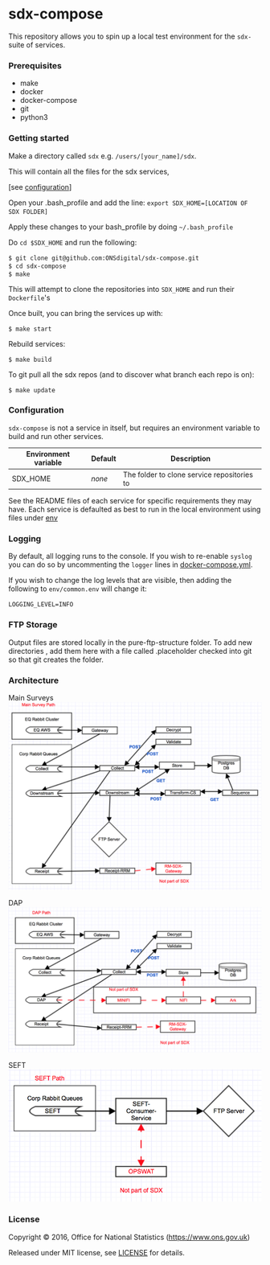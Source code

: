 # sdx-compose

This repository allows you to spin up a local test environment for the ``sdx-`` suite of services.

### Prerequisites

 - make
 - docker
 - docker-compose
 - git
 - python3

### Getting started
Make a directory called `sdx` e.g. `/users/[your_name]/sdx`.

This will contain all the files for the sdx services,

[see [configuration](#configuration)]

Open your .bash_profile and add the line: ``export SDX_HOME=[LOCATION OF SDX FOLDER]``

Apply these changes to your bash_profile by doing ``~/.bash_profile``

Do ``cd $SDX_HOME`` and run the following:

```shell
$ git clone git@github.com:ONSdigital/sdx-compose.git
$ cd sdx-compose
$ make
```
This will attempt to clone the repositories into ``SDX_HOME`` and run their ``Dockerfile``'s

Once built, you can bring the services up with:

```shell
$ make start
```

Rebuild services:

```shell
$ make build
```

To git pull all the sdx repos (and to discover what branch each repo is on):

```shell
$ make update
```

### Configuration

``sdx-compose`` is not a service in itself, but requires an environment variable
to build and run other services.

| Environment variable | Default | Description
| -------------------- | ------- | -----------
| SDX_HOME             | _none_  | The folder to clone service repositories to


See the README files of each service for specific requirements they may have.
Each service is defaulted as best to run in the local environment using files
under [env](env)

### Logging

By default, all logging runs to the console. If you wish to re-enable ``syslog``
you can do so by uncommenting the ``logger`` lines in [docker-compose.yml](docker-compose.yml).

If you wish to change the log levels that are visible, then adding the following to `env/common.env` will change it:
```
LOGGING_LEVEL=INFO
```

### FTP Storage
Output files are stored locally in the pure-ftp-structure folder. To add new directories , add them here with a 
file called .placeholder checked into git so that git creates the folder.

### Architecture

Main Surveys
![SDX Architecture](docs/SDX1mainpath.png)

DAP
![SDX Architecture](docs/SDX2dappath.png)

SEFT
![SDX Architecture](docs/SDX3seftpath.png)

### License

Copyright ©‎ 2016, Office for National Statistics (https://www.ons.gov.uk)

Released under MIT license, see [LICENSE](LICENSE) for details.
